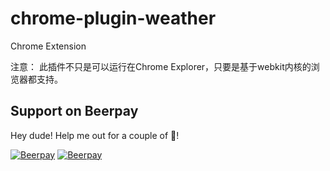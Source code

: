 # chrome-plugin-weather
Chrome Extension 

注意： 此插件不只是可以运行在Chrome Explorer，只要是基于webkit内核的浏览器都支持。

## Support on Beerpay
Hey dude! Help me out for a couple of :beers:!

[![Beerpay](https://beerpay.io/Cui-y/chrome-plugin-weather/badge.svg?style=beer-square)](https://beerpay.io/Cui-y/chrome-plugin-weather)  [![Beerpay](https://beerpay.io/Cui-y/chrome-plugin-weather/make-wish.svg?style=flat-square)](https://beerpay.io/Cui-y/chrome-plugin-weather?focus=wish)